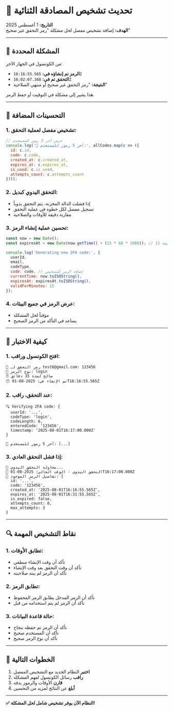# 🔧 تحديث تشخيص المصادقة الثنائية

**التاريخ:** 1 أغسطس 2025  
**الهدف:** إضافة تشخيص مفصل لحل مشكلة "رمز التحقق غير صحيح"

---

## 🐛 المشكلة المحددة

من الكونسول في الجهاز الآخر:
- **الرمز تم إنشاؤه في:** `16:16:55.565Z`
- **التحقق تم في:** `16:02:07.368Z`
- **النتيجة:** "رمز التحقق غير صحيح أو منتهي الصلاحية"

هذا يشير إلى مشكلة في التوقيت أو حفظ الرمز.

---

## 🔧 التحسينات المضافة

### 1. تشخيص مفصل لعملية التحقق:
```javascript
// عرض آخر 5 رموز للمستخدم
console.log('🔧 آخر 5 رموز للمستخدم:', allCodes.map(c => ({
  id: c.id,
  code: c.code,
  created_at: c.created_at,
  expires_at: c.expires_at,
  is_used: c.is_used,
  attempts_count: c.attempts_count
})));
```

### 2. التحقق اليدوي كبديل:
- إذا فشلت الدالة المخزنة، يتم التحقق يدوياً
- تسجيل مفصل لكل خطوة في عملية التحقق
- مقارنة دقيقة للأوقات والصلاحية

### 3. تحسين عملية إنشاء الرمز:
```javascript
const now = new Date();
const expiresAt = new Date(now.getTime() + (15 * 60 * 1000)); // 15 دقيقة دقيقة

console.log('Generating new 2FA code:', {
  userId,
  email,
  codeType,
  code: code, // إضافة الرمز للتشخيص
  currentTime: now.toISOString(),
  expiresAt: expiresAt.toISOString(),
  validForMinutes: 15
});
```

### 4. عرض الرمز في جميع البيئات:
- مؤقتاً لحل المشكلة
- يساعد في التأكد من الرمز الصحيح

---

## 🧪 كيفية الاختبار

### 1. افتح الكونسول وراقب:
```
🔐 رمز التحقق لـ test6@gmail.com: 123456
📧 نوع الرمز: login
⏰ صالح لمدة 15 دقائق
🕐 تم الإنشاء في: 2025-08-01T16:16:55.565Z
```

### 2. عند التحقق، راقب:
```
🔍 Verifying 2FA code: {
  userId: '...',
  codeType: 'login',
  codeLength: 6,
  enteredCode: '123456',
  timestamp: '2025-08-01T16:17:00.000Z'
}

🔧 آخر 5 رموز للمستخدم: [...]
```

### 3. إذا فشل التحقق العادي:
```
🔄 محاولة التحقق اليدوي...
🔧 التحقق اليدوي - الوقت الحالي: 2025-08-01T16:17:00.000Z
🔧 تفاصيل الرمز الموجود: {
  id: '...',
  code: '123456',
  created_at: '2025-08-01T16:16:55.565Z',
  expires_at: '2025-08-01T16:31:55.565Z',
  is_expired: false,
  attempts_count: 0,
  max_attempts: 3
}
```

---

## 🔍 نقاط التشخيص المهمة

### 1. تطابق الأوقات:
- تأكد أن وقت الإنشاء منطقي
- تأكد أن وقت التحقق بعد وقت الإنشاء
- تأكد أن الرمز لم ينته صلاحيته

### 2. تطابق الرمز:
- تأكد أن الرمز المدخل يطابق الرمز المحفوظ
- تأكد أن الرمز لم يتم استخدامه من قبل

### 3. حالة قاعدة البيانات:
- تأكد أن الرمز تم حفظه بنجاح
- تأكد أن المستخدم صحيح
- تأكد أن نوع الرمز صحيح

---

## 🚀 الخطوات التالية

1. **اختبر** النظام الجديد مع التشخيص المفصل
2. **راقب** رسائل الكونسول لفهم المشكلة
3. **قارن** الأوقات والرموز بدقة
4. **أبلغ** عن النتائج لمزيد من التحسين

---

**✅ النظام الآن يوفر تشخيص شامل لحل المشكلة!**
